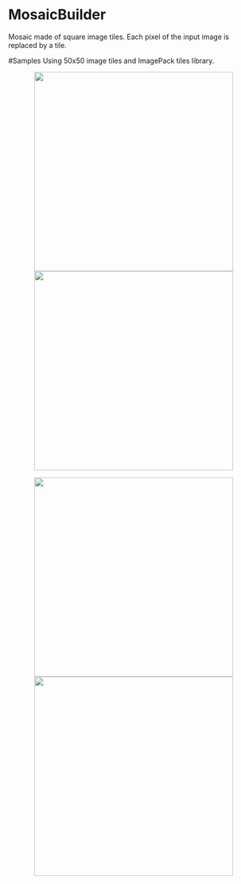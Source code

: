 # MosaicBuilder

Mosaic made of square image tiles. Each pixel of the input image is replaced by a tile.

#Samples
Using 50x50 image tiles and ImagePack tiles library.
<p align="center">
  <img src="http://www.sportv4.com/wp-content/uploads/2016/03/1158.jpg" width="400"/>
  <img src="http://i.imgur.com/uRk5bga.jpg" width="400"/>
</p>

<p align="center">
  <img src="http://i.imgur.com/u73kIO9.jpg" width="400"/>
  <img src="http://i.imgur.com/u73kIO9.jpg" width="400"/>
</p>
